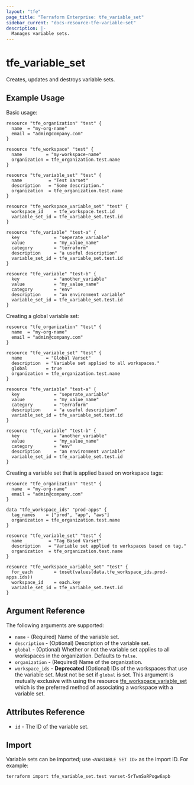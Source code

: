 ```yaml
---
layout: "tfe"
page_title: "Terraform Enterprise: tfe_variable_set"
sidebar_current: "docs-resource-tfe-variable-set"
description: |-
  Manages variable sets.
---
```


# tfe_variable_set

Creates, updates and destroys variable sets.

## Example Usage

Basic usage:

```hcl
resource "tfe_organization" "test" {
  name  = "my-org-name"
  email = "admin@company.com"
}

resource "tfe_workspace" "test" {
  name         = "my-workspace-name"
  organization = tfe_organization.test.name
}

resource "tfe_variable_set" "test" {
  name          = "Test Varset"
  description   = "Some description."
  organization  = tfe_organization.test.name
}

resource "tfe_workspace_variable_set" "test" {
  workspace_id    = tfe_workspace.test.id
  variable_set_id = tfe_variable_set.test.id
}

resource "tfe_variable" "test-a" {
  key             = "seperate_variable"
  value           = "my_value_name"
  category        = "terraform"
  description     = "a useful description"
  variable_set_id = tfe_variable_set.test.id
}

resource "tfe_variable" "test-b" {
  key             = "another_variable"
  value           = "my_value_name"
  category        = "env"
  description     = "an environment variable"
  variable_set_id = tfe_variable_set.test.id
}
```

Creating a global variable set:

```hcl
resource "tfe_organization" "test" {
  name  = "my-org-name"
  email = "admin@company.com"
}

resource "tfe_variable_set" "test" {
  name         = "Global Varset"
  description  = "Variable set applied to all workspaces."
  global       = true
  organization = tfe_organization.test.name
}

resource "tfe_variable" "test-a" {
  key             = "seperate_variable"
  value           = "my_value_name"
  category        = "terraform"
  description     = "a useful description"
  variable_set_id = tfe_variable_set.test.id
}

resource "tfe_variable" "test-b" {
  key             = "another_variable"
  value           = "my_value_name"
  category        = "env"
  description     = "an environment variable"
  variable_set_id = tfe_variable_set.test.id
}
```

Creating a variable set that is applied based on workspace tags:

```hcl
resource "tfe_organization" "test" {
  name  = "my-org-name"
  email = "admin@company.com"
}

data "tfe_workspace_ids" "prod-apps" {
  tag_names    = ["prod", "app", "aws"]
  organization = tfe_organization.test.name
}

resource "tfe_variable_set" "test" {
  name          = "Tag Based Varset"
  description   = "Variable set applied to workspaces based on tag."
  organization  = tfe_organization.test.name
}

resource "tfe_workspace_variable_set" "test" {
  for_each        = toset(values(data.tfe_workspace_ids.prod-apps.ids))
  workspace_id    = each.key
  variable_set_id = tfe_variable_set.test.id
}
```

## Argument Reference

The following arguments are supported:

* `name` - (Required) Name of the variable set.
* `description` - (Optional) Description of the variable set.
* `global` - (Optional) Whether or not the variable set applies to all workspaces in the organization. Defaults to `false`.
* `organization` - (Required) Name of the organization.
* `workspace_ids` - **Deprecated** (Optional) IDs of the workspaces that use the variable set.
  Must not be set if `global` is set. This argument is mutually exclusive with using the resource
  [tfe_workspace_variable_set](workspace_variable_set.html) which is the preferred method of associating a workspace
  with a variable set.

## Attributes Reference

* `id` - The ID of the variable set.

## Import

Variable sets can be imported; use `<VARIABLE SET ID>` as the import ID. For example:

```shell
terraform import tfe_variable_set.test varset-5rTwnSaRPogw6apb
```
